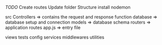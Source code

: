 *TODO*
Create routes
Update folder Structure
install nodemon

src
Controllers => contains the request and response function
database => database setup and connection
models => database schema
routers => application routes
app.js => entry file

views
tests
config
services
middlewares
utilities